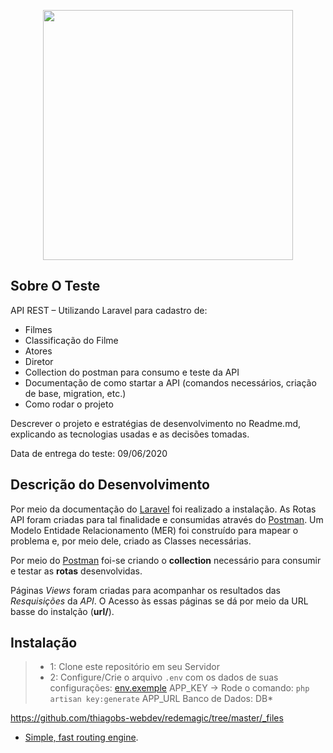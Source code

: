 <p align="center"><img src="https://www.magicwebdesign.com.br/assets/images/magic_logo.png" width="400"></p>

## Sobre O Teste

API REST – Utilizando Laravel para cadastro de:

 

- Filmes
- Classificação do Filme
- Atores
- Diretor
- Collection do postman para consumo e teste da API
- Documentação de como startar a API (comandos necessários, criação de base, migration, etc.)
- Como rodar o projeto 

Descrever o projeto e estratégias de desenvolvimento no Readme.md, explicando as tecnologias usadas e as decisões tomadas.

 

Data de entrega do teste: 09/06/2020


## Descrição do Desenvolvimento

Por meio da documentação do [Laravel](https://laravel.com/docs/7.x) foi realizado a instalação. As Rotas API foram criadas para tal finalidade e consumidas através do [Postman](https://www.postman.com/). Um Modelo Entidade Relacionamento (MER) foi construído para mapear o problema e, por meio dele, criado as Classes necessárias.

Por meio do [Postman](https://www.postman.com/) foi-se criando o **collection** necessário para consumir e testar as **rotas** desenvolvidas.

Páginas *Views* foram criadas para acompanhar os resultados das *Resquisições* da *API*. O Acesso às essas páginas se dá por meio da URL basse do instalção (**url/**).

## Instalação

> - 1: Clone este repositório em seu Servidor
> - 2: Configure/Crie o arquivo `.env` com os dados de suas configurações: [env.exemple](https://github.com/laravel/laravel/blob/master/.env.example)
>   APP_KEY -> Rode o comando: `php artisan key:generate`
>   APP_URL
>   Banco de Dados: DB*


https://github.com/thiagobs-webdev/redemagic/tree/master/_files


- [Simple, fast routing engine](https://laravel.com/docs/routing).
